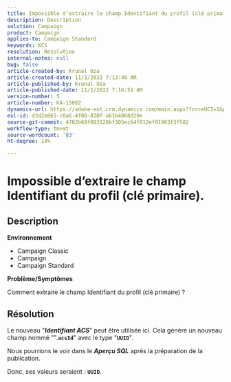 ```yaml
---
title: Impossible d’extraire le champ Identifiant du profil (clé primaire).
description: Description
solution: Campaign
product: Campaign
applies-to: Campaign Standard
keywords: KCS
resolution: Resolution
internal-notes: null
bug: false
article-created-by: Krunal Oza
article-created-date: 11/1/2022 7:13:40 AM
article-published-by: Krunal Oza
article-published-date: 11/1/2022 7:16:51 AM
version-number: 5
article-number: KA-15082
dynamics-url: https://adobe-ent.crm.dynamics.com/main.aspx?forceUCI=1&pagetype=entityrecord&etn=knowledgearticle&id=a57b73b5-b459-ed11-9561-6045bd0067ea
exl-id: d3d2e865-c8a6-4f00-820f-a61b4868d20e
source-git-commit: 4702b69f883128bf305ec64f012ef01903f3f582
workflow-type: tm+mt
source-wordcount: '83'
ht-degree: 14%

---
```


# Impossible d’extraire le champ Identifiant du profil (clé primaire).

## Description

<b>Environnement</b>


- Campaign Classic
- Campaign
- Campaign Standard



<b>Problème/Symptômes</b>


Comment extraire le champ Identifiant du profil (clé primaire) ?


## Résolution


Le nouveau &quot;<b>*Identifiant ACS</b>*&quot; peut être utilisée ici. Cela génère un nouveau champ nommé &quot;&quot;.<b>`acsId`</b>&quot; avec le type &quot;<b>`UUID`</b>&quot;.

Nous pourrions le voir dans le <b>*Aperçu SQL</b>* après la préparation de la publication.

Donc, ses valeurs seraient : <b>`UUID`</b>.
